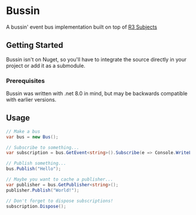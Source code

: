 # Bussin

A bussin' event bus implementation built on top of [R3 Subjects](https://github.com/Cysharp/R3)

## Getting Started <a name = "getting_started"></a>

Bussin isn't on Nuget, so you'll have to integrate the source directly in your project or add it as a submodule.

### Prerequisites

Bussin was written with .net 8.0 in mind, but may be backwards compatible with earlier versions.

## Usage <a name = "usage"></a>

```cs
// Make a bus
var bus = new Bus();

// Subscribe to something...
var subscription = bus.GetEvent<string>().Subscribe(e => Console.WriteLine(e));

// Publish something...
bus.Publish("Hello");

// Maybe you want to cache a publisher...
var publisher = bus.GetPublisher<string>();
publisher.Publish("World!");

// Don't forget to dispose subscriptions!
subscription.Dispose();
```